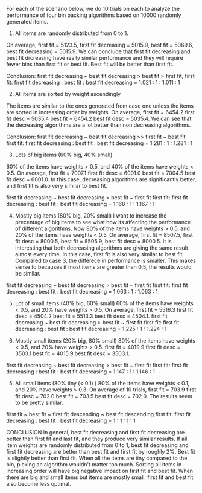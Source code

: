For each of the scenario below, we do 10 trials on each to analyze the performance of four bin packing algorithms based on 10000 randomly generated items.

1. All items are randomly distributed from 0 to 1. 

On average, first fit = 5123.5, first fit decreasing = 5015.9, best fit = 5069.6, best fit decreasing = 5015.9. We can conclude that first fit decreasing and best fit drcreasing have really similar performance and they will require fewer bins than first fit or best fit. Best fit will be better than first fit. 

Conclusion: first fit decreasing ~ best fit decreasing > best fit > first fit, 
first fit: first fit decreasing : best fit : best fit decreasing = 1.021 : 1 : 1.011 : 1


2. All items are sorted by weight ascendingly

The items are similar to the ones generated from case one unless the items are sorted in increasing order by weights. On average, first fit =  6454.2 first fit desc =  5035.4 best fit =  6454.2 best fit desc =  5035.4. We can see that the decreasing algorithms are a lot better than non decreasing algorithms.

Conclusion: first fit decreasing ~ best fit decreasing >> first fit ~ best fit
first fit: first fit decreasing : best fit : best fit decreasing = 1.281 : 1 : 1.281 : 1

3. Lots of big items (60% big, 40% small)

60% of the items have weights > 0.5, and 40% of the items have weights < 0.5. On average, first fit =  7007.1 first fit desc =  6001.0 best fit =  7004.5 best fit desc =  6001.0. In this case, decreasing algorithms are significantly better, and first fit is also very similar to best fit.

first fit decreasing ~ best fit decreasing > best fit ~ first fit
first fit: first fit decreasing : best fit : best fit decreasing = 1.168 : 1 : 1.167 : 1

4. Mostly big items (80% big, 20% small)
I want to increase the precentage of big items to see what how its affecting the performance of different algorithms. Now 80% of the items have weights > 0.5, and 20% of the items have weights < 0.5. On average, first fit =  8507.5, first fit desc =  8000.5, best fit =  8505.9, best fit desc =  8000.5. It is interesting that both decreasing algorithms are giving the same result almost every time. In this case, first fit is also very similar to best fit. Compared to case 3, the differece in performance is smaller. This makes sense to becauses if most items are greater than 0.5, the results would be similar.

first fit decreasing ~ best fit decreasing > best fit ~ first fit
first fit: first fit decreasing : best fit : best fit decreasing = 1.063 : 1 : 1.063 : 1

5. Lot of small items (40% big, 60% small)
60% of the items have weights < 0.5, and 20% have weights > 0.5. On average, first fit =  5516.3 first fit desc =  4504.2 best fit =  5513.3 best fit desc =  4504.1.
first fit decreasing ~ best fit decreasing > best fit ~ first fit
first fit: first fit decreasing : best fit : best fit decreasing = 1.225 : 1 : 1.224 : 1

4. Mostly small items (20% big, 80% small)
80% of the items have weights < 0.5, and 20% have weights > 0.5. first fit =  4019.9 first fit desc =  3503.1 best fit =  4015.9 best fit desc =  3503.1.

first fit decreasing ~ best fit decreasing > best fit ~ first fit
first fit: first fit decreasing : best fit : best fit decreasing = 1.147 : 1 : 1.146 : 1

5. All small items (80% tiny (< 0.1) )
80% of the items have weights < 0.1, and 20% have weights > 0.3. On average of 10 trials, first fit =  703.9 first fit desc =  702.0 best fit =  703.5 best fit desc =  702.0. The results seem to be pretty similar. 

first fit ~ best fit ~ first fit descending ~ best fit descending
first fit: first fit decreasing : best fit : best fit decreasing = 1 : 1 : 1 : 1

CONCLUSION
In general, best fit decreasing and first fit decreasing are better than first fit and last fit, and they produce very similar results. If all item weights are randomly distributed from 0 to 1, best fit decreasing and first fit decreasing are better than best fit and first fit by roughly 2%. Best fit is slightly better than first fit. 
When all the items are tiny compared to the bin, picking an algorithm wouldn't matter too much. Sorting all items in increasing order will have big negative impact on first fit and best fit. When there are big and small items but items are mostly small, first fit and best fit also become less optimal. 



